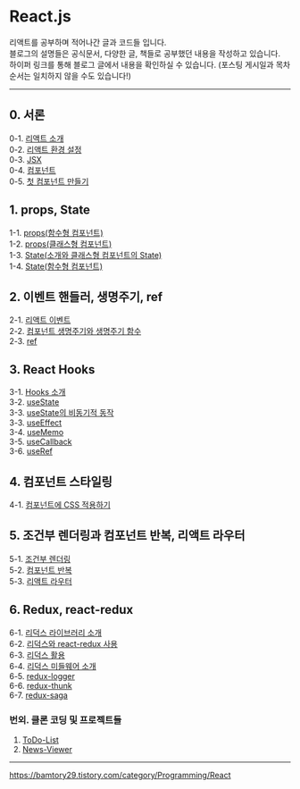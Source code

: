 # React.js

리액트를 공부하며 적어나간 글과 코드들 입니다. <br />
블로그의 설명들은 공식문서, 다양한 글, 책들로 공부했던 내용을 작성하고 있습니다. <br />
하이퍼 링크를 통해 블로그 글에서 내용을 확인하실 수 있습니다. (포스팅 게시일과 목차 순서는 일치하지 않을 수도 있습니다!)

--------------------------------------------
## 0. 서론
0-1. [리액트 소개](https://bamtory29.tistory.com/entry/%EB%A6%AC%EC%95%A1%ED%8A%B8-%EC%86%8C%EA%B0%9C?category=1013350) <br/>
0-2. [리액트 환경 설정](https://bamtory29.tistory.com/entry/%EB%A6%AC%EC%95%A1%ED%8A%B8-%ED%99%98%EA%B2%BD-%EC%84%B8%ED%8C%85?category=1013350) <br/>
0-3. [JSX](https://bamtory29.tistory.com/entry/JSX-%EC%86%8C%EA%B0%9C?category=1013350) <br/>
0-4. [컴포넌트](https://bamtory29.tistory.com/entry/%EC%BB%B4%ED%8F%AC%EB%84%8C%ED%8A%B8-%EC%86%8C%EA%B0%9C-%ED%81%B4%EB%9E%98%EC%8A%A4%ED%98%95%EA%B3%BC-%ED%95%A8%EC%88%98%ED%98%95-%EC%BB%B4%ED%8F%AC%EB%84%8C%ED%8A%B8?category=1013350) <br/>
0-5. [첫 컴포넌트 만들기](https://bamtory29.tistory.com/entry/%EC%BB%B4%ED%8F%AC%EB%84%8C%ED%8A%B8-%EB%A7%8C%EB%93%A4%EA%B8%B0?category=1013350)

## 1. props, State
1-1. [props(함수형 컴포넌트)](https://bamtory29.tistory.com/entry/props-%ED%95%A8%EC%88%98%ED%98%95-%EC%BB%B4%ED%8F%AC%EB%84%8C%ED%8A%B8?category=1013350) <br/>
1-2. [props(클래스형 컴포넌트)](https://bamtory29.tistory.com/entry/props-%ED%81%B4%EB%9E%98%EC%8A%A4%ED%98%95-%EC%BB%B4%ED%8F%AC%EB%84%8C%ED%8A%B8?category=1013350) <br/>
1-3. [State(소개와 클래스형 컴포넌트의 State)](https://bamtory29.tistory.com/entry/State-state%EC%9D%98-%EC%86%8C%EA%B0%9C%EC%99%80-%ED%81%B4%EB%9E%98%EC%8A%A4%ED%98%95-%EC%BB%B4%ED%8F%AC%EB%84%8C%ED%8A%B8%EC%9D%98-state?category=1013350) <br/>
1-4. [State(함수형 컴포넌트)](https://bamtory29.tistory.com/entry/State-%ED%95%A8%EC%88%98%ED%98%95-%EC%BB%B4%ED%8F%AC%EB%84%8C%ED%8A%B8%EC%9D%98-state%EC%99%80-%EC%A3%BC%EC%9D%98%EC%A0%90?category=1013350) <br/>

## 2. 이벤트 핸들러, 생명주기, ref
2-1. [리액트 이벤트](https://bamtory29.tistory.com/entry/%EB%A6%AC%EC%95%A1%ED%8A%B8%EC%9D%98-%EC%9D%B4%EB%B2%A4%ED%8A%B8-%ED%95%B8%EB%93%A4%EB%A7%81?category=1013350) <br/>
2-2. [컴포넌트 생명주기와 생명주기 함수](https://bamtory29.tistory.com/entry/%EC%BB%B4%ED%8F%AC%EB%84%8C%ED%8A%B8-%EC%83%9D%EB%AA%85%EC%A3%BC%EA%B8%B0?category=1013350) <br/>
2-3. [ref](https://bamtory29.tistory.com/entry/ref?category=1013350)

## 3. React Hooks
3-1. [Hooks 소개](https://bamtory29.tistory.com/entry/Hooks?category=1013350) <br/>
3-2. [useState](https://bamtory29.tistory.com/entry/Hooks-useState?category=1013350) <br/>
3-3. [useState의 비동기적 동작](https://bamtory29.tistory.com/entry/React-useState%EC%9D%98-%EB%B9%84%EB%8F%99%EA%B8%B0%EC%A0%81-%EB%8F%99%EC%9E%91?category=1013350) <br/>
3-3. [useEffect](https://bamtory29.tistory.com/entry/Hooks-useEffect?category=1013350) <br/>
3-4. [useMemo](https://bamtory29.tistory.com/entry/Hooks-useMemo?category=1013350) <br/>
3-5. [useCallback](https://bamtory29.tistory.com/entry/Hooks-useCallback?category=1013350) <br/>
3-6. [useRef](https://bamtory29.tistory.com/entry/Hooks-useRef?category=1013350) <br/>

## 4. 컴포넌트 스타일링
4-1. [컴포넌트에 CSS 적용하기](https://bamtory29.tistory.com/entry/%EC%BB%B4%ED%8F%AC%EB%84%8C%ED%8A%B8%EC%97%90-CSS-%EC%A0%81%EC%9A%A9%ED%95%98%EA%B8%B0?category=1013350) <br/>

## 5. 조건부 렌더링과 컴포넌트 반복, 리액트 라우터
5-1. [조건부 렌더링](https://bamtory29.tistory.com/entry/React-%EC%A1%B0%EA%B1%B4%EB%B6%80-%EB%A0%8C%EB%8D%94%EB%A7%81?category=1013350) <br/>
5-2. [컴포넌트 반복](https://bamtory29.tistory.com/entry/React-%EC%BB%B4%ED%8F%AC%EB%84%8C%ED%8A%B8-%EB%B0%98%EB%B3%B5%ED%95%98%EA%B8%B0?category=1013350) <br/>
5-3. [리액트 라우터](https://bamtory29.tistory.com/entry/React-%EB%A6%AC%EC%95%A1%ED%8A%B8-%EB%9D%BC%EC%9A%B0%ED%84%B0?category=1013350) <br/>

## 6. Redux, react-redux
6-1. [리덕스 라이브러리 소개](https://bamtory29.tistory.com/entry/Redux-%EB%A6%AC%EB%8D%95%EC%8A%A4?category=1013350) <br/>
6-2. [리덕스와 react-redux 사용](https://bamtory29.tistory.com/entry/ReactRedux-%EB%A6%AC%EC%95%A1%ED%8A%B8-%EB%A6%AC%EB%8D%95%EC%8A%A4-%EC%82%AC%EC%9A%A9%ED%95%B4%EB%B3%B4%EA%B8%B0?category=1013350) <br/>
6-3. [리덕스 활용](https://bamtory29.tistory.com/entry/ReactRedux-%EB%A6%AC%EB%8D%95%EC%8A%A4-%ED%99%9C%EC%9A%A9?category=1013350) <br/>
6-4. [리덕스 미들웨어 소개](https://bamtory29.tistory.com/entry/ReactRedux-%EB%A6%AC%EB%8D%95%EC%8A%A4-%EB%AF%B8%EB%93%A4%EC%9B%A8%EC%96%B4?category=1013350) <br/>
6-5. [redux-logger](https://bamtory29.tistory.com/entry/ReactRedux-redux-logger) <br/>
6-6. [redux-thunk](https://bamtory29.tistory.com/entry/ReactRedux-redux-thunk) <br/>
6-7. [redux-saga](https://bamtory29.tistory.com/entry/ReactRedux-redux-saga) <br/>

### 번외. 클론 코딩 및 프로젝트들
1. [ToDo-List](https://bamtory29.tistory.com/category/Project/%5B%ED%81%B4%EB%A1%A0%20%EC%BD%94%EB%94%A9%5D%20TODO%20LIST) <br/>
2. [News-Viewer](https://bamtory29.tistory.com/category/Project/%5B%ED%81%B4%EB%A1%A0%20%EC%BD%94%EB%94%A9%5D%20%EB%89%B4%EC%8A%A4%20%EB%B7%B0%EC%96%B4) <br/>

--------------------------------------------
https://bamtory29.tistory.com/category/Programming/React
